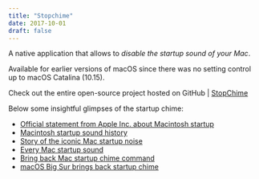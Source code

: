 ```yaml
---
title: "Stopchime"
date: 2017-10-01
draft: false
---
```


A native application that allows to *disable the startup sound of your Mac*.

Available for earlier versions of macOS since there was no setting control up to macOS Catalina (10.15).

Check out the entire open-source project hosted on GitHub | [StopChime](https://github.com/m-paolino/StopChime)

Below some insightful glimpses of the startup chime:

* [Official statement from Apple Inc. about Macintosh startup](https://support.apple.com/en-us/102230)
* [Macintosh startup sound history](https://www.youtube.com/watch?v=e7LW_NvSuIk)
* [Story of the iconic Mac startup noise](https://www.youtube.com/watch?v=5iOyQNKDVGs)
* [Every Mac startup sound](https://www.youtube.com/watch?v=n23dp8caq9A)
* [Bring back Mac startup chime command](https://9to5mac.com/2020/02/21/bring-back-mac-startup-chime-command/)
* [macOS Big Sur brings back startup chime](https://www.macrumors.com/2020/06/23/macos-big-sur-brings-back-startup-chime/)
